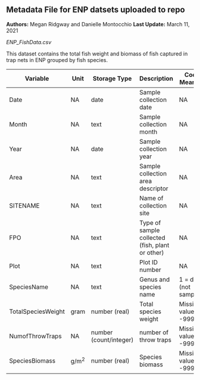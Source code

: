 ## Metadata File for ENP datsets uploaded to repo

__Authors:__ Megan Ridgway and Danielle Montocchio
__Last Update:__ March 11, 2021

_ENP_FishData.csv_

This dataset contains the total fish weight and biomass of fish captured in trap nets in ENP grouped by fish species.

| Variable | Unit | Storage Type| Description | Code Meaning |
| -------- | ---- | ------------ | ------------ | ----|
| Date | NA | date | Sample collection date | NA |
| Month | NA | text | Sample collection month | NA |
| Year | NA | date | Sample collection year | NA |
| Area | NA | text | Sample collection area descriptor | NA |
| SITENAME | NA | text | Name of collection site | NA |
| FPO | NA | text | Type of sample collected (fish, plant or other) | NA |
| Plot | NA | text | Plot ID number | NA |
| SpeciesName | NA | text | Genus and species name | 1 = dry (not sampled) |
| TotalSpeciesWeight | gram | number (real) | Total species weight | Missing value = -9999 |
| NumofThrowTraps | NA | number (count/integer) | number of throw traps | Missing value = -9999|
| SpeciesBiomass | g/m<sup>2<sup> | number (real) | Species biomass | Missing value = -9999 |

